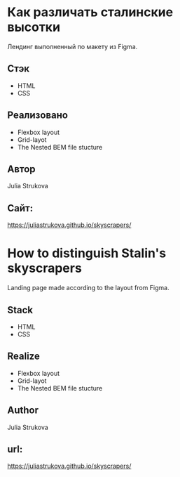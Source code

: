 # Как различать сталинские высотки
Лендинг выполненный по макету из Figma.

## Стэк
* HTML
* CSS

## Реализовано
* Flexbox layout
* Grid-layot
* The Nested BEM file stucture


## Автор
Julia Strukova

## Сайт:
https://juliastrukova.github.io/skyscrapers/




# How to distinguish Stalin's skyscrapers
Landing page made according to the layout from Figma.

## Stack
* HTML
* CSS

## Realize
* Flexbox layout
* Grid-layot
* The Nested BEM file stucture


## Author
Julia Strukova

## url:
https://juliastrukova.github.io/skyscrapers/